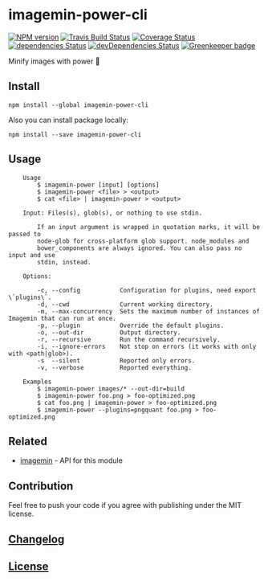 # imagemin-power-cli

[![NPM version](https://img.shields.io/npm/v/imagemin-power-cli.svg)](https://www.npmjs.org/package/imagemin-power-cli) 
[![Travis Build Status](https://img.shields.io/travis/itgalaxy/imagemin-power-cli/master.svg?label=build)](https://travis-ci.org/itgalaxy/imagemin-power-cli) 
[![Coverage Status](https://coveralls.io/repos/github/itgalaxy/imagemin-power-cli/badge.svg?branch=master)](https://coveralls.io/github/itgalaxy/imagemin-power-cli?branch=master) 
[![dependencies Status](https://david-dm.org/itgalaxy/imagemin-power-cli/status.svg)](https://david-dm.org/itgalaxy/imagemin-power-cli) 
[![devDependencies Status](https://david-dm.org/itgalaxy/imagemin-power-cli/dev-status.svg)](https://david-dm.org/itgalaxy/imagemin-power-cli?type=dev)
[![Greenkeeper badge](https://badges.greenkeeper.io/itgalaxy/imagemin-power-cli.svg)](https://greenkeeper.io/)

Minify images with power :muscle: 

## Install

```shell
npm install --global imagemin-power-cli
```

Also you can install package locally:

```shell
npm install --save imagemin-power-cli
```

## Usage

```shell
    Usage
        $ imagemin-power [input] [options]
        $ imagemin-power <file> > <output>
        $ cat <file> | imagemin-power > <output>
        
    Input: Files(s), glob(s), or nothing to use stdin.
      
        If an input argument is wrapped in quotation marks, it will be passed to
        node-glob for cross-platform glob support. node_modules and
        bower_components are always ignored. You can also pass no input and use
        stdin, instead.

    Options:

        -c, --config           Configuration for plugins, need export \`plugins\`.
        -d, --cwd              Current working directory.
        -m, --max-concurrency  Sets the maximum number of instances of Imagemin that can run at once.
        -p, --plugin           Override the default plugins.
        -o, --out-dir          Output directory.
        -r, --recursive        Run the command recursively.
        -i, --ignore-errors    Not stop on errors (it works with only with <path|glob>).
        -s  --silent           Reported only errors.
        -v, --verbose          Reported everything.

    Examples
        $ imagemin-power images/* --out-dir=build
        $ imagemin-power foo.png > foo-optimized.png
        $ cat foo.png | imagemin-power > foo-optimized.png
        $ imagemin-power --plugins=pngquant foo.png > foo-optimized.png
```

## Related

-   [imagemin](https://github.com/imagemin/imagemin) - API for this module

## Contribution

Feel free to push your code if you agree with publishing under the MIT license.

## [Changelog](CHANGELOG.md)

## [License](LICENSE.md)

